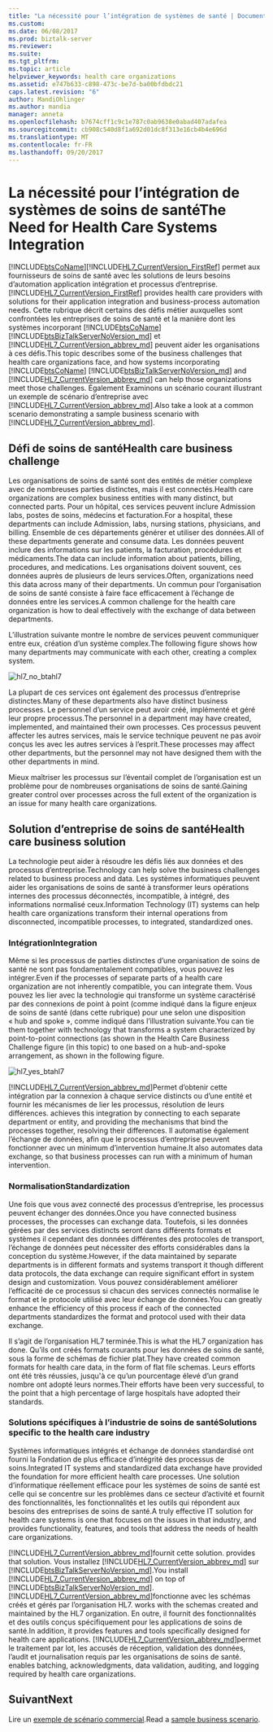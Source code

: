 ```yaml
---
title: "La nécessité pour l’intégration de systèmes de santé | Documents Microsoft"
ms.custom: 
ms.date: 06/08/2017
ms.prod: biztalk-server
ms.reviewer: 
ms.suite: 
ms.tgt_pltfrm: 
ms.topic: article
helpviewer_keywords: health care organizations
ms.assetid: e747b633-c898-473c-be7d-ba00bfdbdc21
caps.latest.revision: "6"
author: MandiOhlinger
ms.author: mandia
manager: anneta
ms.openlocfilehash: b7674cff1c9c1e787c0ab9638e0abad407adafea
ms.sourcegitcommit: cb908c540d8f1a692d01dc8f313e16cb4b4e696d
ms.translationtype: MT
ms.contentlocale: fr-FR
ms.lasthandoff: 09/20/2017
---
```

# <a name="the-need-for-health-care-systems-integration"></a><span data-ttu-id="01999-102">La nécessité pour l’intégration de systèmes de soins de santé</span><span class="sxs-lookup"><span data-stu-id="01999-102">The Need for Health Care Systems Integration</span></span>
[!INCLUDE[btsCoName](../../includes/btsconame-md.md)]<span data-ttu-id="01999-103">[!INCLUDE[HL7_CurrentVersion_FirstRef](../../includes/hl7-currentversion-firstref-md.md)] permet aux fournisseurs de soins de santé avec les solutions de leurs besoins d’automation application intégration et processus d’entreprise.</span><span class="sxs-lookup"><span data-stu-id="01999-103"> [!INCLUDE[HL7_CurrentVersion_FirstRef](../../includes/hl7-currentversion-firstref-md.md)] provides health care providers with solutions for their application integration and business-process automation needs.</span></span> <span data-ttu-id="01999-104">Cette rubrique décrit certains des défis métier auxquelles sont confrontées les entreprises de soins de santé et la manière dont les systèmes incorporant [!INCLUDE[btsCoName](../../includes/btsconame-md.md)] [!INCLUDE[btsBizTalkServerNoVersion_md](../../includes/btsbiztalkservernoversion-md.md)] et [!INCLUDE[HL7_CurrentVersion_abbrev_md](../../includes/hl7-currentversion-abbrev-md.md)] peuvent aider les organisations à ces défis.</span><span class="sxs-lookup"><span data-stu-id="01999-104">This topic describes some of the business challenges that health care organizations face, and how systems incorporating [!INCLUDE[btsCoName](../../includes/btsconame-md.md)] [!INCLUDE[btsBizTalkServerNoVersion_md](../../includes/btsbiztalkservernoversion-md.md)] and [!INCLUDE[HL7_CurrentVersion_abbrev_md](../../includes/hl7-currentversion-abbrev-md.md)] can help those organizations meet those challenges.</span></span> <span data-ttu-id="01999-105">Également Examinons un scénario courant illustrant un exemple de scénario d’entreprise avec [!INCLUDE[HL7_CurrentVersion_abbrev_md](../../includes/hl7-currentversion-abbrev-md.md)].</span><span class="sxs-lookup"><span data-stu-id="01999-105">Also take a look at a common scenario demonstrating a sample business scenario with [!INCLUDE[HL7_CurrentVersion_abbrev_md](../../includes/hl7-currentversion-abbrev-md.md)].</span></span>  
  
## <a name="health-care-business-challenge"></a><span data-ttu-id="01999-106">Défi de soins de santé</span><span class="sxs-lookup"><span data-stu-id="01999-106">Health care business challenge</span></span>

<span data-ttu-id="01999-107">Les organisations de soins de santé sont des entités de métier complexe avec de nombreuses parties distinctes, mais il est connectés.</span><span class="sxs-lookup"><span data-stu-id="01999-107">Health care organizations are complex business entities with many distinct, but connected parts.</span></span> <span data-ttu-id="01999-108">Pour un hôpital, ces services peuvent inclure Admission labs, postes de soins, médecins et facturation.</span><span class="sxs-lookup"><span data-stu-id="01999-108">For a hospital, these departments can include Admission, labs, nursing stations, physicians, and billing.</span></span> <span data-ttu-id="01999-109">Ensemble de ces départements générer et utiliser des données.</span><span class="sxs-lookup"><span data-stu-id="01999-109">All of these departments generate and consume data.</span></span> <span data-ttu-id="01999-110">Les données peuvent inclure des informations sur les patients, la facturation, procédures et médicaments.</span><span class="sxs-lookup"><span data-stu-id="01999-110">The data can include information about patients, billing, procedures, and medications.</span></span> <span data-ttu-id="01999-111">Les organisations doivent souvent, ces données auprès de plusieurs de leurs services.</span><span class="sxs-lookup"><span data-stu-id="01999-111">Often, organizations need this data across many of their departments.</span></span> <span data-ttu-id="01999-112">Un commun pour l’organisation de soins de santé consiste à faire face efficacement à l’échange de données entre les services.</span><span class="sxs-lookup"><span data-stu-id="01999-112">A common challenge for the health care organization is how to deal effectively with the exchange of data between departments.</span></span>  
  
 <span data-ttu-id="01999-113">L’illustration suivante montre le nombre de services peuvent communiquer entre eux, création d’un système complex.</span><span class="sxs-lookup"><span data-stu-id="01999-113">The following figure shows how many departments may communicate with each other, creating a complex system.</span></span>  
  
 ![](../../adapters-and-accelerators/accelerator-hl7/media/hl7-no-btahl7.gif "hl7_no_btahl7")  
  
 <span data-ttu-id="01999-114">La plupart de ces services ont également des processus d’entreprise distinctes.</span><span class="sxs-lookup"><span data-stu-id="01999-114">Many of these departments also have distinct business processes.</span></span> <span data-ttu-id="01999-115">Le personnel d’un service peut avoir créé, implémenté et géré leur propre processus.</span><span class="sxs-lookup"><span data-stu-id="01999-115">The personnel in a department may have created, implemented, and maintained their own processes.</span></span> <span data-ttu-id="01999-116">Ces processus peuvent affecter les autres services, mais le service technique peuvent ne pas avoir conçus les avec les autres services à l’esprit.</span><span class="sxs-lookup"><span data-stu-id="01999-116">These processes may affect other departments, but the personnel may not have designed them with the other departments in mind.</span></span>  
  
 <span data-ttu-id="01999-117">Mieux maîtriser les processus sur l’éventail complet de l’organisation est un problème pour de nombreuses organisations de soins de santé.</span><span class="sxs-lookup"><span data-stu-id="01999-117">Gaining greater control over processes across the full extent of the organization is an issue for many health care organizations.</span></span>  
  
## <a name="health-care-business-solution"></a><span data-ttu-id="01999-118">Solution d’entreprise de soins de santé</span><span class="sxs-lookup"><span data-stu-id="01999-118">Health care business solution</span></span>

<span data-ttu-id="01999-119">La technologie peut aider à résoudre les défis liés aux données et des processus d’entreprise.</span><span class="sxs-lookup"><span data-stu-id="01999-119">Technology can help solve the business challenges related to business process and data.</span></span> <span data-ttu-id="01999-120">Les systèmes informatiques peuvent aider les organisations de soins de santé à transformer leurs opérations internes des processus déconnectés, incompatible, à intégré, des informations normalisé ceux.</span><span class="sxs-lookup"><span data-stu-id="01999-120">Information Technology (IT) systems can help health care organizations transform their internal operations from disconnected, incompatible processes, to integrated, standardized ones.</span></span>  
  
### <a name="integration"></a><span data-ttu-id="01999-121">Intégration</span><span class="sxs-lookup"><span data-stu-id="01999-121">Integration</span></span>  
 <span data-ttu-id="01999-122">Même si les processus de parties distinctes d’une organisation de soins de santé ne sont pas fondamentalement compatibles, vous pouvez les intégrer.</span><span class="sxs-lookup"><span data-stu-id="01999-122">Even if the processes of separate parts of a health care organization are not inherently compatible, you can integrate them.</span></span> <span data-ttu-id="01999-123">Vous pouvez les lier avec la technologie qui transforme un système caractérisé par des connexions de point à point (comme indiqué dans la figure enjeux de soins de santé (dans cette rubrique) pour une selon une disposition « hub and spoke », comme indiqué dans l’illustration suivante.</span><span class="sxs-lookup"><span data-stu-id="01999-123">You can tie them together with technology that transforms a system characterized by point-to-point connections (as shown in the Health Care Business Challenge figure (in this topic) to one based on a hub-and-spoke arrangement, as shown in the following figure.</span></span>  
  
 ![](../../adapters-and-accelerators/accelerator-hl7/media/hl7-yes-btahl7.gif "hl7_yes_btahl7")  
  
[!INCLUDE[HL7_CurrentVersion_abbrev_md](../../includes/hl7-currentversion-abbrev-md.md)]<span data-ttu-id="01999-124">Permet d’obtenir cette intégration par la connexion à chaque service distincts ou d’une entité et fournir les mécanismes de lier les processus, résolution de leurs différences.</span><span class="sxs-lookup"><span data-stu-id="01999-124"> achieves this integration by connecting to each separate department or entity, and providing the mechanisms that bind the processes together, resolving their differences.</span></span> <span data-ttu-id="01999-125">Il automatise également l’échange de données, afin que le processus d’entreprise peuvent fonctionner avec un minimum d’intervention humaine.</span><span class="sxs-lookup"><span data-stu-id="01999-125">It also automates data exchange, so that business processes can run with a minimum of human intervention.</span></span>  
  
### <a name="standardization"></a><span data-ttu-id="01999-126">Normalisation</span><span class="sxs-lookup"><span data-stu-id="01999-126">Standardization</span></span>  
 <span data-ttu-id="01999-127">Une fois que vous avez connecté des processus d’entreprise, les processus peuvent échanger des données.</span><span class="sxs-lookup"><span data-stu-id="01999-127">Once you have connected business processes, the processes can exchange data.</span></span> <span data-ttu-id="01999-128">Toutefois, si les données gérées par des services distincts seront dans différents formats et systèmes il cependant des données différentes des protocoles de transport, l’échange de données peut nécessiter des efforts considérables dans la conception du système.</span><span class="sxs-lookup"><span data-stu-id="01999-128">However, if the data maintained by separate departments is in different formats and systems transport it though different data protocols, the data exchange can require significant effort in system design and customization.</span></span> <span data-ttu-id="01999-129">Vous pouvez considérablement améliorer l’efficacité de ce processus si chacun des services connectés normalise le format et le protocole utilisé avec leur échange de données.</span><span class="sxs-lookup"><span data-stu-id="01999-129">You can greatly enhance the efficiency of this process if each of the connected departments standardizes the format and protocol used with their data exchange.</span></span>  
  
 <span data-ttu-id="01999-130">Il s’agit de l’organisation HL7 terminée.</span><span class="sxs-lookup"><span data-stu-id="01999-130">This is what the HL7 organization has done.</span></span> <span data-ttu-id="01999-131">Qu’ils ont créés formats courants pour les données de soins de santé, sous la forme de schémas de fichier plat.</span><span class="sxs-lookup"><span data-stu-id="01999-131">They have created common formats for health care data, in the form of flat file schemas.</span></span> <span data-ttu-id="01999-132">Leurs efforts ont été très réussies, jusqu'à ce qu’un pourcentage élevé d’un grand nombre ont adopté leurs normes.</span><span class="sxs-lookup"><span data-stu-id="01999-132">Their efforts have been very successful, to the point that a high percentage of large hospitals have adopted their standards.</span></span>  
  
### <a name="solutions-specific-to-the-health-care-industry"></a><span data-ttu-id="01999-133">Solutions spécifiques à l’industrie de soins de santé</span><span class="sxs-lookup"><span data-stu-id="01999-133">Solutions specific to the health care industry</span></span>  
 <span data-ttu-id="01999-134">Systèmes informatiques intégrés et échange de données standardisé ont fourni la Fondation de plus efficace d’intégrité des processus de soins.</span><span class="sxs-lookup"><span data-stu-id="01999-134">Integrated IT systems and standardized data exchange have provided the foundation for more efficient health care processes.</span></span> <span data-ttu-id="01999-135">Une solution d’informatique réellement efficace pour les systèmes de soins de santé est celle qui se concentre sur les problèmes dans ce secteur d’activité et fournit des fonctionnalités, les fonctionnalités et les outils qui répondent aux besoins des entreprises de soins de santé.</span><span class="sxs-lookup"><span data-stu-id="01999-135">A truly effective IT solution for health care systems is one that focuses on the issues in that industry, and provides functionality, features, and tools that address the needs of health care organizations.</span></span>  
  
[!INCLUDE[HL7_CurrentVersion_abbrev_md](../../includes/hl7-currentversion-abbrev-md.md)]<span data-ttu-id="01999-136">fournit cette solution.</span><span class="sxs-lookup"><span data-stu-id="01999-136"> provides that solution.</span></span> <span data-ttu-id="01999-137">Vous installez [!INCLUDE[HL7_CurrentVersion_abbrev_md](../../includes/hl7-currentversion-abbrev-md.md)] sur [!INCLUDE[btsBizTalkServerNoVersion_md](../../includes/btsbiztalkservernoversion-md.md)].</span><span class="sxs-lookup"><span data-stu-id="01999-137">You install [!INCLUDE[HL7_CurrentVersion_abbrev_md](../../includes/hl7-currentversion-abbrev-md.md)] on top of [!INCLUDE[btsBizTalkServerNoVersion_md](../../includes/btsbiztalkservernoversion-md.md)].</span></span> [!INCLUDE[HL7_CurrentVersion_abbrev_md](../../includes/hl7-currentversion-abbrev-md.md)]<span data-ttu-id="01999-138">fonctionne avec les schémas créés et gérés par l’organisation HL7.</span><span class="sxs-lookup"><span data-stu-id="01999-138"> works with the schemas created and maintained by the HL7 organization.</span></span> <span data-ttu-id="01999-139">En outre, il fournit des fonctionnalités et des outils conçus spécifiquement pour les applications de soins de santé.</span><span class="sxs-lookup"><span data-stu-id="01999-139">In addition, it provides features and tools specifically designed for health care applications.</span></span> [!INCLUDE[HL7_CurrentVersion_abbrev_md](../../includes/hl7-currentversion-abbrev-md.md)]<span data-ttu-id="01999-140">permet le traitement par lot, les accusés de réception, validation des données, l’audit et journalisation requis par les organisations de soins de santé.</span><span class="sxs-lookup"><span data-stu-id="01999-140"> enables batching, acknowledgments, data validation, auditing, and logging required by health care organizations.</span></span>  
  
## <a name="next"></a><span data-ttu-id="01999-141">Suivant</span><span class="sxs-lookup"><span data-stu-id="01999-141">Next</span></span>
<span data-ttu-id="01999-142">Lire un [exemple de scénario commercial](../../adapters-and-accelerators/accelerator-hl7/sample-business-scenario.md).</span><span class="sxs-lookup"><span data-stu-id="01999-142">Read a [sample business scenario](../../adapters-and-accelerators/accelerator-hl7/sample-business-scenario.md).</span></span>
